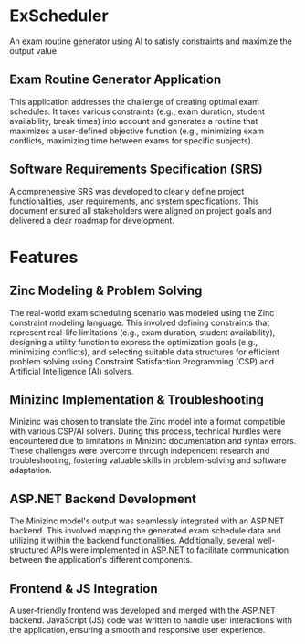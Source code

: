 # ExScheduler
An exam routine generator using AI to satisfy constraints and maximize the output value

## Exam Routine Generator Application

This application addresses the challenge of creating optimal exam schedules. It takes various constraints (e.g., exam duration, student availability, break times) into account and generates a routine that maximizes a user-defined objective function (e.g., minimizing exam conflicts, maximizing time between exams for specific subjects).

## Software Requirements Specification (SRS)

A comprehensive SRS was developed to clearly define project functionalities, user requirements, and system specifications. This document ensured all stakeholders were aligned on project goals and delivered a clear roadmap for development.

# Features
## Zinc Modeling & Problem Solving

The real-world exam scheduling scenario was modeled using the Zinc constraint modeling language. This involved defining constraints that represent real-life limitations (e.g., exam duration, student availability), designing a utility function to express the optimization goals (e.g., minimizing conflicts), and selecting suitable data structures for efficient problem solving using Constraint Satisfaction Programming (CSP) and Artificial Intelligence (AI) solvers.

## Minizinc Implementation & Troubleshooting

Minizinc was chosen to translate the Zinc model into a format compatible with various CSP/AI solvers. During this process, technical hurdles were encountered due to limitations in Minizinc documentation and syntax errors. These challenges were overcome through independent research and troubleshooting, fostering valuable skills in problem-solving and software adaptation.

## ASP.NET Backend Development

The Minizinc model's output was seamlessly integrated with an ASP.NET backend. This involved mapping the generated exam schedule data and utilizing it within the backend functionalities. Additionally, several well-structured APIs were implemented in ASP.NET to facilitate communication between the application's different components.

## Frontend & JS Integration

A user-friendly frontend was developed and merged with the ASP.NET backend. JavaScript (JS) code was written to handle user interactions with the application, ensuring a smooth and responsive user experience.
